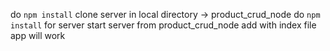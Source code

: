 do `npm install`
clone server in local directory -> product_crud_node
do `npm install` for server
start server from product_crud_node add with index file
app will work 
